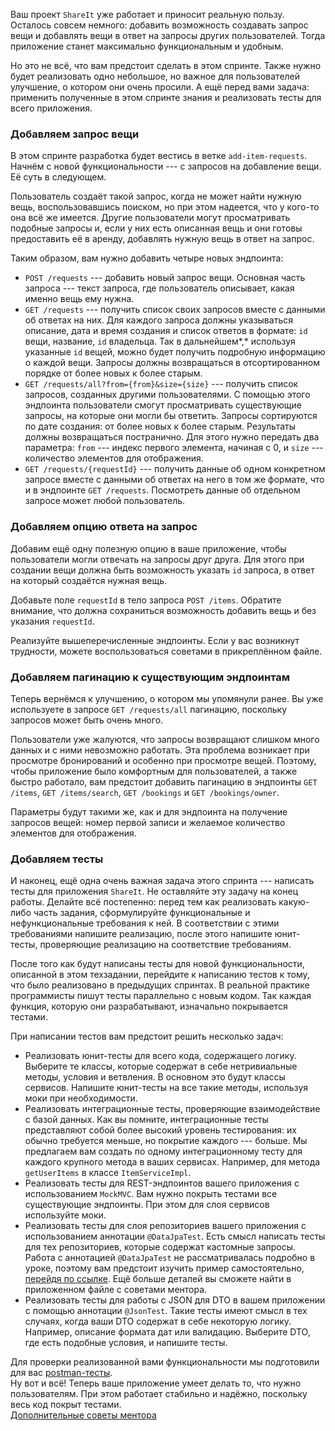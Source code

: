 Ваш проект `ShareIt` уже работает и приносит реальную пользу. Осталось совсем немного: добавить возможность создавать запрос вещи и добавлять вещи в ответ на запросы других пользователей. Тогда приложение станет максимально функциональным и удобным.  

Но это не всё, что вам предстоит сделать в этом спринте. Также нужно будет реализовать одно небольшое, но важное для пользователей улучшение, о котором они очень просили. А ещё перед вами задача: применить полученные в этом спринте знания и реализовать тесты для всего приложения.

### Добавляем запрос вещи

В этом спринте разработка будет вестись в ветке `add-item-requests`. Начнём с новой функциональности --- с запросов на добавление вещи. Её суть в следующем.  

Пользователь создаёт такой запрос, когда не может найти нужную вещь, воспользовавшись поиском, но при этом надеется, что у кого-то она всё же имеется. Другие пользователи могут просматривать подобные запросы и, если у них есть описанная вещь и они готовы предоставить её в аренду, добавлять нужную вещь в ответ на запрос.

Таким образом, вам нужно добавить четыре новых эндпоинта:

* `POST /requests` --- добавить новый запрос вещи. Основная часть запроса --- текст запроса, где пользователь описывает, какая именно вещь ему нужна.
* `GET /requests` --- получить список своих запросов вместе с данными об ответах на них. Для каждого запроса должны указываться описание, дата и время создания и список ответов в формате: `id` вещи, название, `id` владельца. Так в дальнейшем*,* используя указанные `id` вещей, можно будет получить подробную информацию о каждой вещи. Запросы должны возвращаться в отсортированном порядке от более новых к более старым.
* `GET /requests/all?from={from}&size={size}` --- получить список запросов, созданных другими пользователями. С помощью этого эндпоинта пользователи смогут просматривать существующие запросы, на которые они могли бы ответить. Запросы сортируются по дате создания: от более новых к более старым. Результаты должны возвращаться постранично. Для этого нужно передать два параметра: `from` --- индекс первого элемента, начиная с 0, и `size` --- количество элементов для отображения.
* `GET /requests/{requestId}` --- получить данные об одном конкретном запросе вместе с данными об ответах на него в том же формате, что и в эндпоинте `GET /requests`. Посмотреть данные об отдельном запросе может любой пользователь.

### Добавляем опцию ответа на запрос

Добавим ещё одну полезную опцию в ваше приложение, чтобы пользователи могли отвечать на запросы друг друга. Для этого при создании вещи должна быть возможность указать `id` запроса, в ответ на который создаётся нужная вещь.  

Добавьте поле `requestId` в тело запроса `POST /items`. Обратите внимание, что должна сохраниться возможность добавить вещь и без указания `requestId`.

Реализуйте вышеперечисленные эндпоинты. Если у вас возникнут трудности, можете воспользоваться советами в прикреплённом файле.

### Добавляем пагинацию к существующим эндпоинтам

Теперь вернёмся к улучшению, о котором мы упомянули ранее. Вы уже используете в запросе `GET /requests/all` пагинацию, поскольку запросов может быть очень много.  

Пользователи уже жалуются, что запросы возвращают слишком много данных и с ними невозможно работать. Эта проблема возникает при просмотре бронирований и особенно при просмотре вещей. Поэтому, чтобы приложение было комфортным для пользователей, а также быстро работало, вам предстоит добавить пагинацию в эндпоинты `GET /items`, `GET /items/search`, `GET /bookings` и `GET /bookings/owner`.

Параметры будут такими же, как и для эндпоинта на получение запросов вещей: номер первой записи и желаемое количество элементов для отображения.

### Добавляем тесты

И наконец, ещё одна очень важная задача этого спринта --- написать тесты для приложения `ShareIt`. Не оставляйте эту задачу на конец работы. Делайте всё постепенно: перед тем как реализовать какую-либо часть задания, сформулируйте функциональные и нефункциональные требования к ней. В соответствии с этими требованиями напишите реализацию, после этого напишите юнит-тесты, проверяющие реализацию на соответствие требованиям.  

После того как будут написаны тесты для новой функциональности, описанной в этом техзадании, перейдите к написанию тестов к тому, что было реализовано в предыдущих спринтах. В реальной практике программисты пишут тесты параллельно с новым кодом. Так каждая функция, которую они разрабатывают, изначально покрывается тестами.

При написании тестов вам предстоит решить несколько задач:

* Реализовать юнит-тесты для всего кода, содержащего логику. Выберите те классы, которые содержат в себе нетривиальные методы, условия и ветвления. В основном это будут классы сервисов. Напишите юнит-тесты на все такие методы, используя моки при необходимости.
* Реализовать интеграционные тесты, проверяющие взаимодействие с базой данных. Как вы помните, интеграционные тесты представляют собой более высокий уровень тестирования: их обычно требуется меньше, но покрытие каждого --- больше. Мы предлагаем вам создать по одному интеграционному тесту для каждого крупного метода в ваших сервисах. Например, для метода `getUserItems` в классе `ItemServiceImpl`.
* Реализовать тесты для REST-эндпоинтов вашего приложения с использованием `MockMVC`. Вам нужно покрыть тестами все существующие эндпоинты. При этом для слоя сервисов используйте моки.
* Реализовать тесты для слоя репозиториев вашего приложения с использованием аннотации `@DataJpaTest`. Есть смысл написать тесты для тех репозиториев, которые содержат кастомные запросы. Работа с аннотацией `@DataJpaTest` не рассматривалась подробно в уроке, поэтому вам предстоит изучить пример самостоятельно, [перейдя по ссылке][]. Ещё больше деталей вы сможете найти в приложенном файле с советами ментора.
* Реализовать тесты для работы с JSON для DTO в вашем приложении с помощью аннотации `@JsonTest`. Такие тесты имеют смысл в тех случаях, когда ваши DTO содержат в себе некоторую логику. Например, описание формата дат или валидацию. Выберите DTO, где есть подобные условия, и напишите тесты.

Для проверки реализованной вами функциональности мы подготовили для вас [postman-тесты][].  
Ну вот и всё! Теперь ваше приложение умеет делать то, что нужно пользователям. При этом работает стабильно и надёжно, поскольку весь код покрыт тестами.  
[Дополнительные советы ментора][]

[перейдя по ссылке]: https://howtodoinjava.com/spring-boot2/testing/datajpatest-annotation/
[postman-тесты]: ../postman/specification_3.json
[Дополнительные советы ментора]: ../advice/mentors_advice_3.pdf

